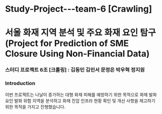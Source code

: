 # Study-Project---team-6 [Crawling]
# 서울 화재 지역 분석 및 주요 화재 요인 탐구 (Project for Prediction of SME Closure Using Non-Financial Data)
### 스터디 프로젝트 6조 [크롤링] : 김동민 김민서 문정은 박우혁 정지원

### Introduction
이번 프로젝트는 나날이 증가하는 대형 화재 피해를 예방하기 위한 목적으로 화재 발화 요인  발화 위험 지역을 분석하고 화재 진압 인프라 현황 확인 및 개선 사항을 제고하기 위한
목적을 가지고 진행했습니다.
